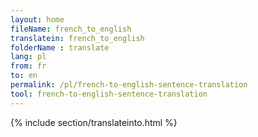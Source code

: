 ```yaml
---
layout: home
fileName: french_to_english
translatein: french_to_english
folderName : translate
lang: pl
from: fr
to: en
permalink: /pl/french-to-english-sentence-translation
tool: french-to-english-sentence-translation
---
```

{% include section/translateinto.html %}